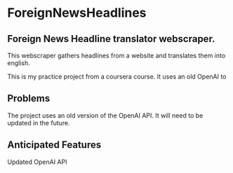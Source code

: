 # ForeignNewsHeadlines

## Foreign News Headline translator webscraper.
This webscraper gathers headlines from a website and translates them into english. 

This is my practice project from a coursera course. It uses an old OpenAI to 

## Problems
 The project uses an old version of the OpenAI API. It will need to be updated in the future.

## Anticipated Features
Updated OpenAI API

